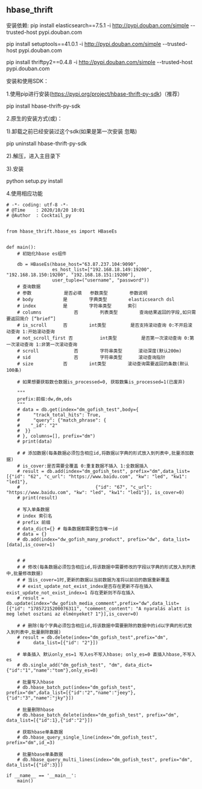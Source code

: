 ## hbase_thrift
安装依赖:
pip install elasticsearch==7.5.1 -i http://pypi.douban.com/simple --trusted-host pypi.douban.com

pip install setuptools==41.0.1  -i http://pypi.douban.com/simple --trusted-host pypi.douban.com

pip install thriftpy2==0.4.8 -i http://pypi.douban.com/simple --trusted-host pypi.douban.com

安装和使用SDK：

1.使用pip进行安装(https://pypi.org/project/hbase-thrift-py-sdk)（推荐）


pip install hbase-thrift-py-sdk

2.原生的安装方式(或)：

1).卸载之前已经安装过这个sdk(如果是第一次安装 忽略)

pip uninstall hbase-thrift-py-sdk

2).解压，进入主目录下

3).安装

python setup.py install


4.使用相应功能

```
# -*- coding: utf-8 -*-
# @Time    : 2020/10/20 10:01
# @Author  : Cocktail_py


from hbase_thrift.hbase_es import HBaseEs


def main():
    # 初始化hbase es组件

    db = HBaseEs(hbase_host="63.87.237.104:9090",
                 es_host_list=["192.168.18.149:19200", "192.168.18.150:19200", "192.168.18.151:19200"],
                 user_tuple=("username", "password"))
    # 查询数据
    # 参数            是否必填   参数类型        参数说明
    # body	         是		  字典类型        elasticsearch dsl
    # index	         是		  字符串类型      索引
    # columns	         否		  列表类型        查询结果返回的字段,如只需要返回简介 [“brief”]
    # is_scroll	     否		  int类型         是否支持滚动查询 0:不开启滚动查询 1:开始滚动查询
    # not_scroll_first 否		  int类型         是否第一次滚动查询 0:第一次滚动查询 1:非第一次滚动查询
    # scroll	         否		  字符串类型      滚动深度(默认200m)
    # sid	             否		  字符串类型      滚动查询指针
    # size	         否		  int类型        滚动查询需要返回的条数(默认100条)

    # 如果想要获取数仓数据is_processed=0, 获取数集is_processed=1(已废弃)

    """
    prefix:前缀:dw,dm,ods
    """
    # data = db.get(index="dm_gofish_test",body={
    #     "track_total_hits": True,
    #     "query": {"match_phrase": {
    #    "_id": "2"
    #  }}
    # }, columns=[], prefix="dm")
    # print(data)

    # # 添加数据(每条数据必须包含相应id,将数据以字典的形式放入到列表中,批量添加数据)
    # is_cover:是否需要全覆盖 0:重复数据不插入 1:全数据插入
    # result = db.add(index="dm_gofish_test", prefix="dm",data_list=[{"id": "62", "c_url": "https://www.baidu.com", "kw": "led", "kw1": "led1"},
    #                            {"id": "67", "c_url": "https://www.baidu.com", "kw": "led", "kw1": "led1"}], is_cover=0)
    # print(result)

    # 写入单条数据
    # index 索引名
    # prefix 前缀
    # data_dict={} # 每条数据都需要包含唯一id
    # data = {}
    # db.add(index="dw_gofish_many_product", prefix="dw", data_list=[data],is_cover=1)


    # #
    # # 修改(每条数据必须包含相应id,将该数据中需要修改的字段以字典的形式放入到列表中,批量修改数据)
    # # 当is_cover=1时,更新的数据以当前数据为准将以前旧的数据重新覆盖
    # # exist_update_not_exist_index是否存在更新不存在插入 exist_update_not_exist_index=1 存在更新则不存在插入
    # result = db.update(index="dw_gofish_media_comment",prefix="dw",data_list=[{"id": "17857215200076311", "comment_content": "A nyaralás alatt is meg lehet osztani az élményeket? 1"}],is_cover=0)

    # # 删除(每个字典必须包含相应id,将该数据中需要删除的数据中的id以字典的形式放入到列表中,批量删除数据)
    # result = db.delete(index="dm_gofish_test",prefix="dm",
    #     data_list=[{"id": "2"}])

    # 单条插入 默认only_es=1 写入es不写入hbase; only_es=0 直插入hbase,不写入es
    # db.single_add("dm_gofish_test", "dm", data_dict={"id":"1","name":"tom"},only_es=0)

    # 批量写入hbase
    # db.hbase_batch_put(index="dm_gofish_test", prefix="dm",data_list=[{"id":"2","name":"jeey"},{"id":"3","name":"jky"}])

    # 批量删除hbase
    # db.hbase_batch_delete(index="dm_gofish_test", prefix="dm", data_list=[{"id":1},{"id":"2"}])

    # 获取hbase单条数据
    # db.hbase_query_single_line(index="dm_gofish_test", prefix="dm",id_=3)

    # 批量hbase单条数据
    # db.hbase_query_multi_lines(index="dm_gofish_test", prefix="dm", data_list=[{"id":3}])

if __name__ == '__main__':
    main()



```